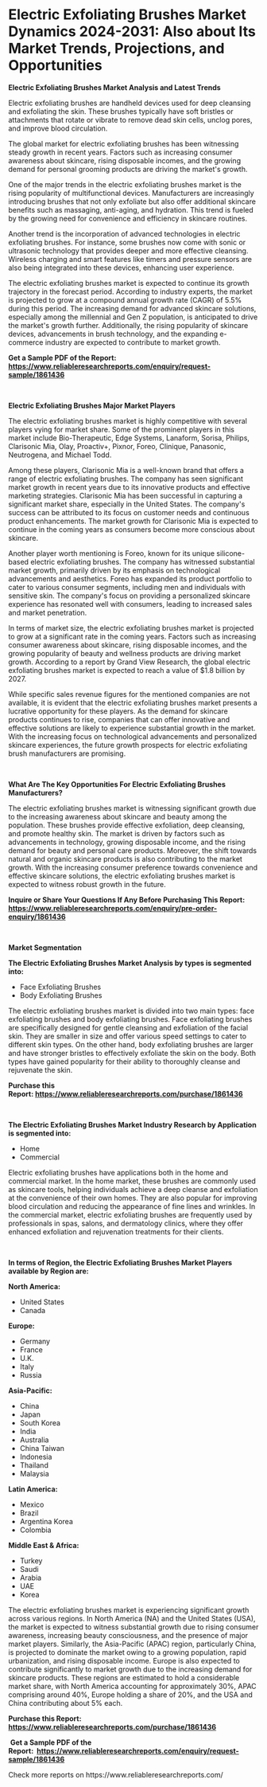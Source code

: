 <p><h1>Electric Exfoliating Brushes Market Dynamics 2024-2031: Also about Its Market Trends, Projections, and Opportunities</h1></p><p><strong>Electric Exfoliating Brushes Market Analysis and Latest Trends</strong></p>
<p><p>Electric exfoliating brushes are handheld devices used for deep cleansing and exfoliating the skin. These brushes typically have soft bristles or attachments that rotate or vibrate to remove dead skin cells, unclog pores, and improve blood circulation.</p><p>The global market for electric exfoliating brushes has been witnessing steady growth in recent years. Factors such as increasing consumer awareness about skincare, rising disposable incomes, and the growing demand for personal grooming products are driving the market's growth.</p><p>One of the major trends in the electric exfoliating brushes market is the rising popularity of multifunctional devices. Manufacturers are increasingly introducing brushes that not only exfoliate but also offer additional skincare benefits such as massaging, anti-aging, and hydration. This trend is fueled by the growing need for convenience and efficiency in skincare routines.</p><p>Another trend is the incorporation of advanced technologies in electric exfoliating brushes. For instance, some brushes now come with sonic or ultrasonic technology that provides deeper and more effective cleansing. Wireless charging and smart features like timers and pressure sensors are also being integrated into these devices, enhancing user experience.</p><p>The electric exfoliating brushes market is expected to continue its growth trajectory in the forecast period. According to industry experts, the market is projected to grow at a compound annual growth rate (CAGR) of 5.5% during this period. The increasing demand for advanced skincare solutions, especially among the millennial and Gen Z population, is anticipated to drive the market's growth further. Additionally, the rising popularity of skincare devices, advancements in brush technology, and the expanding e-commerce industry are expected to contribute to market growth.</p></p>
<p><strong>Get a Sample PDF of the Report:&nbsp; <a href="https://www.reliableresearchreports.com/enquiry/request-sample/1861436">https://www.reliableresearchreports.com/enquiry/request-sample/1861436</a></strong></p>
<p>&nbsp;</p>
<p><strong>Electric Exfoliating Brushes Major Market Players</strong></p>
<p><p>The electric exfoliating brushes market is highly competitive with several players vying for market share. Some of the prominent players in this market include Bio-Therapeutic, Edge Systems, Lanaform, Sorisa, Philips, Clarisonic Mia, Olay, Proactiv+, Pixnor, Foreo, Clinique, Panasonic, Neutrogena, and Michael Todd.</p><p>Among these players, Clarisonic Mia is a well-known brand that offers a range of electric exfoliating brushes. The company has seen significant market growth in recent years due to its innovative products and effective marketing strategies. Clarisonic Mia has been successful in capturing a significant market share, especially in the United States. The company's success can be attributed to its focus on customer needs and continuous product enhancements. The market growth for Clarisonic Mia is expected to continue in the coming years as consumers become more conscious about skincare.</p><p>Another player worth mentioning is Foreo, known for its unique silicone-based electric exfoliating brushes. The company has witnessed substantial market growth, primarily driven by its emphasis on technological advancements and aesthetics. Foreo has expanded its product portfolio to cater to various consumer segments, including men and individuals with sensitive skin. The company's focus on providing a personalized skincare experience has resonated well with consumers, leading to increased sales and market penetration.</p><p>In terms of market size, the electric exfoliating brushes market is projected to grow at a significant rate in the coming years. Factors such as increasing consumer awareness about skincare, rising disposable incomes, and the growing popularity of beauty and wellness products are driving market growth. According to a report by Grand View Research, the global electric exfoliating brushes market is expected to reach a value of $1.8 billion by 2027.</p><p>While specific sales revenue figures for the mentioned companies are not available, it is evident that the electric exfoliating brushes market presents a lucrative opportunity for these players. As the demand for skincare products continues to rise, companies that can offer innovative and effective solutions are likely to experience substantial growth in the market. With the increasing focus on technological advancements and personalized skincare experiences, the future growth prospects for electric exfoliating brush manufacturers are promising.</p></p>
<p>&nbsp;</p>
<p><strong>What Are The Key Opportunities For Electric Exfoliating Brushes Manufacturers?</strong></p>
<p><p>The electric exfoliating brushes market is witnessing significant growth due to the increasing awareness about skincare and beauty among the population. These brushes provide effective exfoliation, deep cleansing, and promote healthy skin. The market is driven by factors such as advancements in technology, growing disposable income, and the rising demand for beauty and personal care products. Moreover, the shift towards natural and organic skincare products is also contributing to the market growth. With the increasing consumer preference towards convenience and effective skincare solutions, the electric exfoliating brushes market is expected to witness robust growth in the future.</p></p>
<p><strong>Inquire or Share Your Questions If Any Before Purchasing This Report: <a href="https://www.reliableresearchreports.com/enquiry/pre-order-enquiry/1861436">https://www.reliableresearchreports.com/enquiry/pre-order-enquiry/1861436</a></strong></p>
<p>&nbsp;</p>
<p><strong>Market Segmentation</strong></p>
<p><strong>The Electric Exfoliating Brushes Market Analysis by types is segmented into:</strong></p>
<p><ul><li>Face Exfoliating Brushes</li><li>Body Exfoliating Brushes</li></ul></p>
<p><p>The electric exfoliating brushes market is divided into two main types: face exfoliating brushes and body exfoliating brushes. Face exfoliating brushes are specifically designed for gentle cleansing and exfoliation of the facial skin. They are smaller in size and offer various speed settings to cater to different skin types. On the other hand, body exfoliating brushes are larger and have stronger bristles to effectively exfoliate the skin on the body. Both types have gained popularity for their ability to thoroughly cleanse and rejuvenate the skin.</p></p>
<p><strong>Purchase this Report:&nbsp;<a href="https://www.reliableresearchreports.com/purchase/1861436">https://www.reliableresearchreports.com/purchase/1861436</a></strong></p>
<p>&nbsp;</p>
<p><strong>The Electric Exfoliating Brushes Market Industry Research by Application is segmented into:</strong></p>
<p><ul><li>Home</li><li>Commercial</li></ul></p>
<p><p>Electric exfoliating brushes have applications both in the home and commercial market. In the home market, these brushes are commonly used as skincare tools, helping individuals achieve a deep cleanse and exfoliation at the convenience of their own homes. They are also popular for improving blood circulation and reducing the appearance of fine lines and wrinkles. In the commercial market, electric exfoliating brushes are frequently used by professionals in spas, salons, and dermatology clinics, where they offer enhanced exfoliation and rejuvenation treatments for their clients.</p></p>
<p>&nbsp;</p>
<p><strong>In terms of Region, the Electric Exfoliating Brushes Market Players available by Region are:</strong></p>
<p>
    <p> <strong> North America: </strong>
        <ul>
            <li>United States</li>
            <li>Canada</li>
        </ul>
        </p> 
    <p> <strong> Europe: </strong>
        <ul>
            <li>Germany</li>
            <li>France</li>
            <li>U.K.</li>
            <li>Italy</li>
            <li>Russia</li>
        </ul>
        </p> 
    <p> <strong> Asia-Pacific: </strong>
        <ul>
            <li>China</li>
            <li>Japan</li>
            <li>South Korea</li>
            <li>India</li>
            <li>Australia</li>
            <li>China Taiwan</li>
            <li>Indonesia</li>
            <li>Thailand</li>
            <li>Malaysia</li>
        </ul>
        </p> 
    <p> <strong> Latin America: </strong>
        <ul>
            <li>Mexico</li>
            <li>Brazil</li>
            <li>Argentina Korea</li>
            <li>Colombia</li>
        </ul>
        </p> 
    <p> <strong> Middle East & Africa: </strong>
        <ul>
            <li>Turkey</li>
            <li>Saudi</li>
            <li>Arabia</li>
            <li>UAE</li>
            <li>Korea</li>
        </ul>
    </p>
    </p>
<p><p>The electric exfoliating brushes market is experiencing significant growth across various regions. In North America (NA) and the United States (USA), the market is expected to witness substantial growth due to rising consumer awareness, increasing beauty consciousness, and the presence of major market players. Similarly, the Asia-Pacific (APAC) region, particularly China, is projected to dominate the market owing to a growing population, rapid urbanization, and rising disposable income. Europe is also expected to contribute significantly to market growth due to the increasing demand for skincare products. These regions are estimated to hold a considerable market share, with North America accounting for approximately 30%, APAC comprising around 40%, Europe holding a share of 20%, and the USA and China contributing about 5% each.</p></p>
<p><strong>Purchase this Report: <a href="https://www.reliableresearchreports.com/purchase/1861436">https://www.reliableresearchreports.com/purchase/1861436</a></strong></p>
<p>&nbsp;<strong>Get a Sample PDF of the Report:&nbsp;&nbsp;<a href="https://www.reliableresearchreports.com/enquiry/request-sample/1861436">https://www.reliableresearchreports.com/enquiry/request-sample/1861436</a></strong></p>
<p><strong></strong></p>
<p>Check more reports on https://www.reliableresearchreports.com/</p>